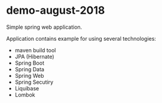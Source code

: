 # demo-august-2018

Simple spring web application.

Application contains example for using several technologies:
- maven build tool
- JPA (Hibernate)
- Spring Boot
- Spring Data
- Spring Web
- Spring Secutiry
- Liquibase
- Lombok
